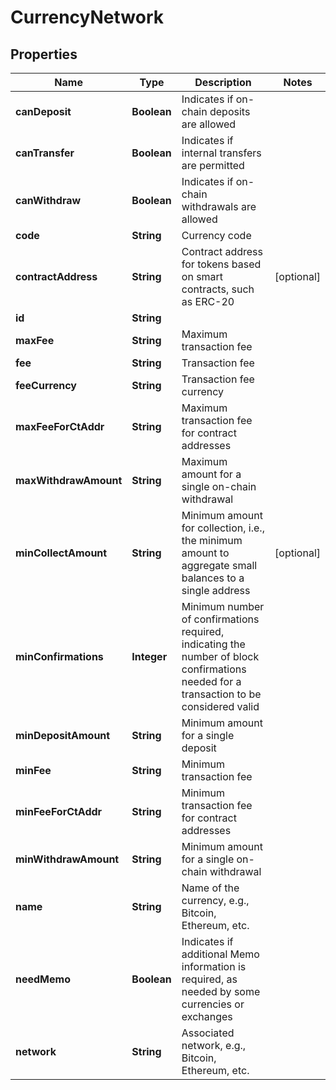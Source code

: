 

# CurrencyNetwork


## Properties

Name | Type | Description | Notes
------------ | ------------- | ------------- | -------------
**canDeposit** | **Boolean** | Indicates if on-chain deposits are allowed | 
**canTransfer** | **Boolean** | Indicates if internal transfers are permitted | 
**canWithdraw** | **Boolean** | Indicates if on-chain withdrawals are allowed | 
**code** | **String** | Currency code | 
**contractAddress** | **String** | Contract address for tokens based on smart contracts, such as ERC-20 |  [optional]
**id** | **String** |  | 
**maxFee** | **String** | Maximum transaction fee | 
**fee** | **String** | Transaction fee | 
**feeCurrency** | **String** | Transaction fee currency | 
**maxFeeForCtAddr** | **String** | Maximum transaction fee for contract addresses | 
**maxWithdrawAmount** | **String** | Maximum amount for a single on-chain withdrawal | 
**minCollectAmount** | **String** | Minimum amount for collection, i.e., the minimum amount to aggregate small balances to a single address |  [optional]
**minConfirmations** | **Integer** | Minimum number of confirmations required, indicating the number of block confirmations needed for a transaction to be considered valid | 
**minDepositAmount** | **String** | Minimum amount for a single deposit | 
**minFee** | **String** | Minimum transaction fee | 
**minFeeForCtAddr** | **String** | Minimum transaction fee for contract addresses | 
**minWithdrawAmount** | **String** | Minimum amount for a single on-chain withdrawal | 
**name** | **String** | Name of the currency, e.g., Bitcoin, Ethereum, etc. | 
**needMemo** | **Boolean** | Indicates if additional Memo information is required, as needed by some currencies or exchanges | 
**network** | **String** | Associated network, e.g., Bitcoin, Ethereum, etc. | 



